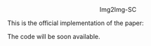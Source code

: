 <center>
Img2Img-SC  
</center>

This is the official implementation of the paper:

The code will be soon available. 
